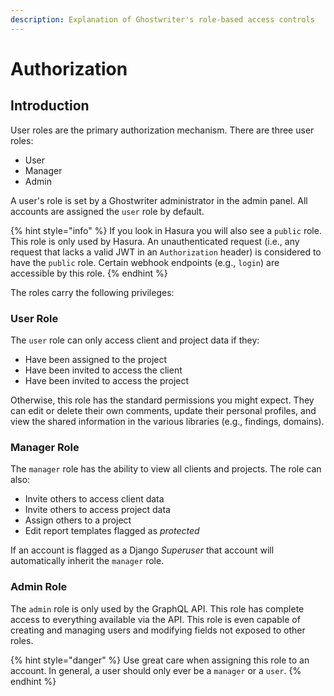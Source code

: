```yaml
---
description: Explanation of Ghostwriter's role-based access controls
---
```


# Authorization

## Introduction

User roles are the primary authorization mechanism. There are three user roles:

* User
* Manager
* Admin

A user's role is set by a Ghostwriter administrator in the admin panel. All accounts are assigned the `user` role by default.

{% hint style="info" %}
If you look in Hasura you will also see a `public` role. This role is only used by Hasura. An unauthenticated request (i.e., any request that lacks a valid JWT in an `Authorization` header) is considered to have the `public` role. Certain webhook endpoints (e.g., `login`) are accessible by this role.
{% endhint %}

The roles carry the following privileges:

### User Role

The `user` role can only access client and project data if they:

* Have been assigned to the project
* Have been invited to access the client
* Have been invited to access the project

Otherwise, this role has the standard permissions you might expect. They can edit or delete their own comments, update their personal profiles, and view the shared information in the various libraries (e.g., findings, domains).

### Manager Role

The `manager` role has the ability to view all clients and projects. The role can also:

* Invite others to access client data
* Invite others to access project data
* Assign others to a project
* Edit report templates flagged as _protected_

If an account is flagged as a Django _Superuser_ that account will automatically inherit the `manager` role.

### Admin Role

The `admin` role is only used by the GraphQL API. This role has complete access to everything available via the API. This role is even capable of creating and managing users and modifying fields not exposed to other roles.

{% hint style="danger" %}
Use great care when assigning this role to an account. In general, a user should only ever be a `manager` or a `user`.
{% endhint %}
